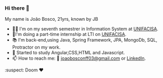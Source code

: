 ### Hi there :eyes:

My name is João Bosco, 21yrs, known by JB

- :man_student: I'm on my seventh semestrer in Information System at [UNIFACISA](https://www.unifacisa.edu.br/home).
- :office:I'm doing a part-time internship at LTI on [UNIFACISA](https://www.unifacisa.edu.br/home).
- :books: I'm back-end,using Java, Spring Framework, JPA, MongoDb, SQL, Protractor on my work.
- 🧠 Started to study Angular,CSS,HTML and Javascript.
- 📫 How to reach me: :e-mail: joaobosconff03@gmail.com or [LinkedIn](https://www.linkedin.com/in/joaobosconff/).


:suspect: Doom ❤
